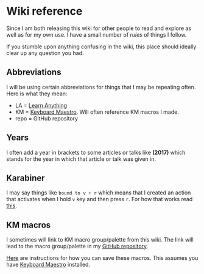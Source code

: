 # Wiki reference
Since I am both releasing this wiki for other people to read and explore as well as for my own use. I have a small number of _rules_ of things I follow.

If you stumble upon anything confusing in the wiki, this place should ideally clear up any question you had.

## Abbreviations
I will be using certain abbreviations for things that I may be repeating often. Here is what they mean:
- LA = [Learn Anything](../projects/learn-anything.md)
- KM = [Keyboard Maestro](../macOS/apps/keyboard-maestro/keyboard-maestro.md). Will often reference KM macros I made.
- repo = GitHub repository

## Years
I often add a year in brackets to some articles or talks like __(2017)__ which stands for the year in which that article or talk was given in.

## Karabiner
I may say things like `bound to v + r` which means that I created an action that activates when I hold `v` key and then press `r`. For how that works read [this](../macOS/apps/karabiner/karabiner.md).

## KM macros
I sometimes will link to KM macro group/palette from this wiki. The link will lead to the macro group/palette in my [GitHub repository](https://github.com/nikitavoloboev/my-mac-os/tree/master/km-macros#readme).

[Here](https://github.com/nikitavoloboev/my-mac-os/tree/master/km-macros#downloading-macros-individually) are instructions for how you can save these macros. This assumes you have [Keyboard Maestro](../macOS/apps/keyboard-maestro/keyboard-maestro.md) installed.